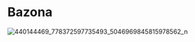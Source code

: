 # Bazona
![440144469_778372597735493_5046969845815978562_n](https://github.com/w77sh/Bazona/assets/74508174/120bb319-2f67-49fb-a079-67bdc06178af)

